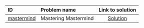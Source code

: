 | ID | Problem name | Link to solution |
|:---|:---|:---:|
| [mastermind](https://open.kattis.com/problems/mastermind) | Mastering Mastermind | [Solution](https://github.com/versenyi98/kattis-solutions/tree/main/solutions/mastermind)|
